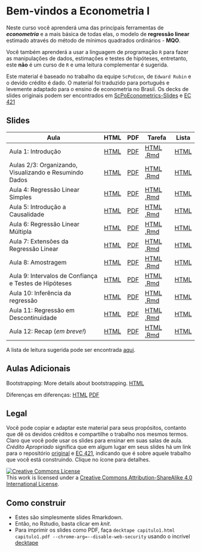 # Bem-vindos a Econometria I

Neste curso você aprenderá uma das principais ferramentas de ***econometria*** e a mais básica de todas elas, o modelo de **regressão linear** estimado através do método de mínimos quadrados ordinários - **MQO**.
 
Você também aprenderá a usar a linguagem de programação `R` para fazer as manipulações de dados, estimações e testes de hipóteses, entretanto, este **não** é um curso de `R` e uma leitura complementar é sugerida. 

Este material é baseado no trabalho da equipe `ScPoEcon`, de `Edward Rubin` e o devido crédito é dado. O material foi traduzido para português e levemente adaptado para o ensino de econometria no Brasil. Os decks de slides originais podem ser encontrados em [ScPoEconometrics-Slides](https://github.com/ScPoEcon/ScPoEconometrics-Slides) e [EC 421](https://github.com/edrubin/EC421S19)

## Slides

| Aula | HTML | PDF | Tarefa | Lista |
|---------|:----:|:---:|-------|:----:|
| Aula 1: Introdução | [HTML](https://raw.githack.com/rfbressan/econometria_slides/master/chapter_intro/chapter_intro.html) | [PDF](https://rawcdn.githack.com/rfbressan/econometria_slides/master/chapter_intro/chapter_intro.pdf) | [HTML](https://raw.githack.com/rfbressan/econometria_slides/master/chapter_intro/tasks/intro_tasks.html) [.Rmd](https://raw.githack.com/rfbressan/econometria_slides/master/chapter_intro/tasks/intro_tasks.Rmd) | [HTML]() |
| Aulas 2/3: Organizando, Visualizando e Resumindo Dados | [HTML](https://raw.githack.com/rfbressan/econometria_slides/master/chapter_tidy/chapter_tidy.html) | [PDF](https://rawcdn.githack.com/rfbressan/econometria_slides/master/chapter_tidy/chapter_tidy.pdf) | [HTML](https://raw.githack.com/rfbressan/econometria_slides/master/chapter_tidy/tasks/tidy_tasks.html) [.Rmd](https://raw.githack.com/rfbressan/econometria_slides/master/chapter_tidy/tasks/tidy_tasks.Rmd) | [HTML]() |
| Aula 4: Regressão Linear Simples | [HTML](https://raw.githack.com/rfbressan/econometria_slides/master/chapter_slr/chapter_slr.html) | [PDF](https://rawcdn.githack.com/rfbressan/econometria_slides/master/chapter_slr/chapter_slr.pdf) | [HTML](https://raw.githack.com/rfbressan/econometria_slides/master/chapter_slr/tasks/slr_tasks.html) [.Rmd](https://raw.githack.com/rfbressan/econometria_slides/master/chapter_slr/tasks/slr_tasks.Rmd) | [HTML](https://raw.githack.com/rfbressan/econometria_slides/master/chapter_slr/lista_slr_pt.html) |
| Aula 5: Introdução a Causalidade | [HTML](https://raw.githack.com/rfbressan/econometria_slides/master/chapter_causality/chapter_causality.html) | [PDF](https://rawcdn.githack.com/rfbressan/econometria_slides/master/chapter_causality/chapter_causality.pdf) | [HTML](https://raw.githack.com/rfbressan/econometria_slides/master/chapter_causality/tasks/causality_tasks.html) [.Rmd](https://raw.githack.com/rfbressan/econometria_slides/master/chapter_causality/tasks/causality_tasks.Rmd) | [HTML]() |
| Aula 6: Regressão Linear Múltipla | [HTML](https://raw.githack.com/rfbressan/econometria_slides/master/chapter_mlr/chapter_mlr.html) | [PDF](https://rawcdn.githack.com/rfbressan/econometria_slides/master/chapter_mlr/chapter_mlr.pdf)  | [HTML](https://raw.githack.com/rfbressan/econometria_slides/master/chapter_mlr/tasks/mlr_tasks.html) [.Rmd](https://raw.githack.com/rfbressan/econometria_slides/master/chapter_mlr/tasks/mlr_tasks.Rmd) | [HTML]() |
| Aula 7: Extensões da Regressão Linear  | [HTML](https://raw.githack.com/rfbressan/econometria_slides/master/chapter_regext/chapter_regext.html) | [PDF](https://rawcdn.githack.com/rfbressan/econometria_slides/master/chapter_regext/chapter_regext.pdf)  | [HTML](https://raw.githack.com/rfbressan/econometria_slides/master/chapter_regext/tasks/regext_tasks.html) [.Rmd](https://raw.githack.com/rfbressan/econometria_slides/master/chapter_regext/tasks/regext_tasks.Rmd) | [HTML]() |
| Aula 8: Amostragem | [HTML](https://raw.githack.com/rfbressan/econometria_slides/master/chapter_sampling/chapter_sampling.html) | [PDF](https://rawcdn.githack.com/rfbressan/econometria_slides/master/chapter_sampling/chapter_sampling.pdf) | [HTML](https://raw.githack.com/rfbressan/econometria_slides/master/chapter_sampling/tasks/sampling_tasks.html) [.Rmd](https://raw.githack.com/rfbressan/econometria_slides/master/chapter_sampling/tasks/sampling_tasks.Rmd) | [HTML]() |
| Aula 9: Intervalos de Confiança e Testes de Hipóteses | [HTML](https://raw.githack.com/rfbressan/econometria_slides/master/chapter_ci_hyptest/chapter_ci_hyptest.html) | [PDF](https://rawcdn.githack.com/rfbressan/econometria_slides/master/chapter_ci_hyptest/chapter_ci_hyptest.pdf) | [HTML]() [.Rmd]() | [HTML]() |
| Aula 10: Inferência da regressão | [HTML](https://raw.githack.com/rfbressan/econometria_slides/master/chapter_reginference/reg_inference.html) | [PDF](https://rawcdn.githack.com/rfbressan/econometria_slides/master/chapter_reginference/reg_inference.pdf) | [HTML](https://raw.githack.com/rfbressan/econometria_slides/master/chapter_reginference/tasks/reginference_tasks.html) [.Rmd](https://raw.githack.com/rfbressan/econometria_slides/master/chapter_reginference/tasks/reginference_tasks.Rmd) | [HTML]() |
| Aula 11: Regressão em Descontinuidade | [HTML](https://raw.githack.com/rfbressan/econometria_slides/master/chapter-RDD/RDD.html) | [PDF](https://rawcdn.githack.com/rfbressan/econometria_slides/master/chapter-RDD/RDD.pdf)  | [HTML]() [.Rmd]() | [HTML]() |
| Aula 12: Recap (*em breve!*) | [HTML]() | [PDF]()  | [HTML]() [.Rmd]() | [HTML]() |

A lista de leitura sugerida pode ser encontrada [aqui](https://github.com/rfbressan/econometria_slides/blob/master/syllabus.md).

## Aulas Adicionais

Bootstrapping: More details about bootstrapping. [HTML](https://raw.githack.com/rfbressan/econometria_slides/master/chapter_bootstrap/boostrap.html)

Diferenças em diferenças:
[HTML](https://raw.githack.com/rfbressan/econometria_slides/master/chapter_did/chapter_did.html) [PDF](https://rawcdn.githack.com/rfbressan/econometria_slides/master/chapter_did/chapter_did.pdf)

## Legal

Você pode copiar e adaptar este material para seus propósitos, contanto que dê os devidos créditos e compartilhe o trabalho nos mesmos termos. Claro que você pode usar os slides para ensinar em suas salas de aula. *Crédito Apropriado* significa que em algum lugar em seus slides há um link para o repositório [original](https://github.com/ScPoEcon/ScPoEconometrics-Slides) e [EC 421](https://github.com/edrubin/EC421S19), indicando que é sobre aquele trabalho que você está construindo. Clique no ícone para detalhes.

<a rel="license" href="http://creativecommons.org/licenses/by-sa/4.0/"><img alt="Creative Commons License" style="border-width:0" src="https://i.creativecommons.org/l/by-sa/4.0/88x31.png" /></a><br />This work is licensed under a <a rel="license" href="http://creativecommons.org/licenses/by-sa/4.0/">Creative Commons Attribution-ShareAlike 4.0 International License</a>.

## Como construir

* Estes são simplesmente slides Rmarkdown.
* Então, no Rstudio, basta clicar em *knit*.
* Para imprimir os slides como PDF, faça
```decktape capitulo1.html capitulo1.pdf --chrome-arg=--disable-web-security```
usando o incrível [decktape](https://github.com/astefanutti/decktape)
